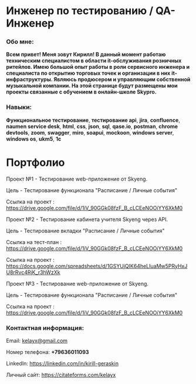 
<h1>Инженер по тестированию / QA-Инженер</h1>


<h3><b>Обо мне:</b></h3>

<b>Всем  привет! Меня зовут Кирилл! В данный момент работаю техническим специалистом в области it-обслуживания розничных ритейлов. Имею большой опыт работы в роли сервисного инженера и специалиста по открытию торговых точек и организации в них it-инфраструктуры. 
Являюсь продюсером и управляющим собственной музыкальной компании. На этой странице будут размещены мои проекты связанные с обучением в онлайн-школе Skypro.</b>


<h3><b>Навыки:</b></h3>

<b>Функциональное тестирование</b>, <b>тестирование api</b>, <b>jira</b>, <b>confluence</b>, <b>naumen service desk</b>, <b>html</b>, <b>css</b>, <b>json</b>, <b>sql</b>, <b>qase.io</b>, <b>postman</b>, <b>chrome devtools</b>, <b>zoom</b>, <b>swagger</b>, <b>miro</b>, <b>soapui</b>, <b>mockoon</b>, <b>windows server</b>, <b>windows os</b>, <b>ukm5</b>, <b>1c</b>

<h1>Портфолио</h1>

Проект №1 - Тестирование web-приложение от Skyeng.

Цель - Тестирование функционала "Расписание / Личные события"

Ссылка на проект : https://drive.google.com/file/d/1iV_90GGk08fzF_B_cLCEeNOOiYY6XkM0

Проект №2 - Тестирование кабинета учителя Skyeng через API.

Цель - Тестирование вкладки "Расписание / Личные события"

Ссылка на тест-план : https://drive.google.com/file/d/1iV_90GGk08fzF_B_cLCEeNOOiYY6XkM0

Ссылка на проект : https://docs.google.com/spreadsheets/d/1GSYUjQIK64heLIuaMw5PRyHxJU8rRvc4RjK_r3hWzXk

Проект №3 - Тестирование web-приложение от Skyeng.

Цель - Тестирование функционала "Расписание / Личные события"

Ссылка на проект : https://drive.google.com/file/d/1iV_90GGk08fzF_B_cLCEeNOOiYY6XkM0


<h3><b>Контактная информация:</b></h3>

Email: kelayx@gmail.com

Номер телефона: <b>+79636011093</b>

LinkedIn: https://linkedin.com/in/kirill-geraskin

Личный сайт: https://citateforms.com/kelayx

